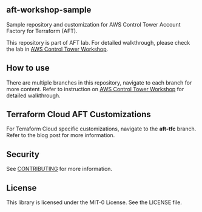 ## aft-workshop-sample

Sample repository and customization for AWS Control Tower Account Factory for Terraform (AFT).

This repository is part of AFT lab. For detailed walkthrough, please check the lab in [AWS Control Tower Workshop](https://controltower.aws-management.tools/automation/).

## How to use 

There are multiple branches in this repository, navigate to each branch for more content. Refer to instruction on [AWS Control Tower Workshop](https://controltower.aws-management.tools/automation/) for detailed walkthrough.

## Terraform Cloud AFT Customizations

For Terraform Cloud specific customizations, navigate to the **aft-tfc** branch. Refer to the blog post for more information. 

## Security

See [CONTRIBUTING](CONTRIBUTING.md#security-issue-notifications) for more information.

## License

This library is licensed under the MIT-0 License. See the LICENSE file.


